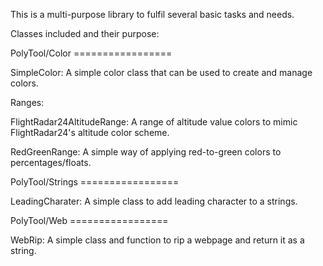 This is a multi-purpose library to fulfil several basic tasks and needs.

Classes included and their purpose:

PolyTool/Color =================

SimpleColor: A simple color class that can be used to create and manage colors.

Ranges:

FlightRadar24AltitudeRange: A range of altitude value colors to mimic FlightRadar24's altitude color scheme.

RedGreenRange: A simple way of applying red-to-green colors to percentages/floats.

PolyTool/Strings =================

LeadingCharater: A simple class to add leading character to a strings.

PolyTool/Web =================

WebRip: A simple class and function to rip a webpage and return it as a string.

